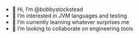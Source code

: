 - 👋 Hi, I’m @bobbystockstead
- 👀 I’m interested in JVM languages and testing
- 🌱 I’m currently learning whatever surprises me
- 💞️ I’m looking to collaborate on engineering tools

<!---
bobbystockstead/bobbystockstead is a ✨ special ✨ repository because its `README.md` (this file) appears on your GitHub profile.
You can click the Preview link to take a look at your changes.
--->
